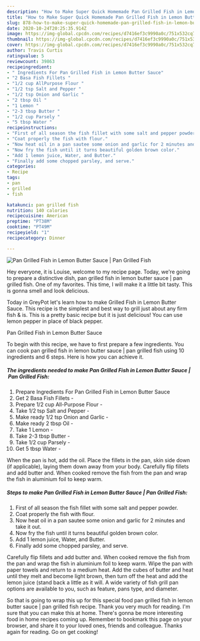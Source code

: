 ```yaml
---
description: "How to Make Super Quick Homemade Pan Grilled Fish in Lemon Butter Sauce | Pan Grilled Fish"
title: "How to Make Super Quick Homemade Pan Grilled Fish in Lemon Butter Sauce | Pan Grilled Fish"
slug: 878-how-to-make-super-quick-homemade-pan-grilled-fish-in-lemon-butter-sauce-pan-grilled-fish
date: 2020-10-24T20:25:35.914Z
image: https://img-global.cpcdn.com/recipes/d7416ef3c9990a0c/751x532cq70/pan-grilled-fish-in-lemon-butter-sauce-pan-grilled-fish-recipe-main-photo.jpg
thumbnail: https://img-global.cpcdn.com/recipes/d7416ef3c9990a0c/751x532cq70/pan-grilled-fish-in-lemon-butter-sauce-pan-grilled-fish-recipe-main-photo.jpg
cover: https://img-global.cpcdn.com/recipes/d7416ef3c9990a0c/751x532cq70/pan-grilled-fish-in-lemon-butter-sauce-pan-grilled-fish-recipe-main-photo.jpg
author: Travis Curtis
ratingvalue: 5
reviewcount: 39863
recipeingredient:
- " Ingredients For Pan Grilled Fish in Lemon Butter Sauce"
- "2 Basa Fish Fillets "
- "1/2 cup AllPurpose Flour "
- "1/2 tsp Salt and Pepper "
- "1/2 tsp Onion and Garlic "
- "2 tbsp Oil "
- "1 Lemon "
- "2-3 tbsp Butter "
- "1/2 cup Parsely "
- "5 tbsp Water "
recipeinstructions:
- "First of all season the fish fillet with some salt and pepper powder."
- "Coat properly the fish with flour."
- "Now heat oil in a pan sautee some onion and garlic for 2 minutes and take it out."
- "Now fry the fish until it turns beautiful golden brown color."
- "Add 1 lemon juice, Water, and Butter."
- "Finally add some chopped parsley, and serve."
categories:
- Recipe
tags:
- pan
- grilled
- fish

katakunci: pan grilled fish 
nutrition: 140 calories
recipecuisine: American
preptime: "PT38M"
cooktime: "PT49M"
recipeyield: "1"
recipecategory: Dinner

---
```



![Pan Grilled Fish in Lemon Butter Sauce | Pan Grilled Fish](https://img-global.cpcdn.com/recipes/d7416ef3c9990a0c/751x532cq70/pan-grilled-fish-in-lemon-butter-sauce-pan-grilled-fish-recipe-main-photo.jpg)

Hey everyone, it is Louise, welcome to my recipe page. Today, we're going to prepare a distinctive dish, pan grilled fish in lemon butter sauce | pan grilled fish. One of my favorites. This time, I will make it a little bit tasty. This is gonna smell and look delicious.

Today in GreyPot let&#39;s learn how to make Grilled Fish in Lemon Butter Sauce. This recipe is the simplest and best way to grill just about any firm fish &amp; is. This is a pretty basic recipe but it is just delicious! You can use lemon pepper in place of black pepper.

Pan Grilled Fish in Lemon Butter Sauce 

To begin with this recipe, we have to first prepare a few ingredients. You can cook pan grilled fish in lemon butter sauce | pan grilled fish using 10 ingredients and 6 steps. Here is how you can achieve it.

<!--inarticleads1-->

##### The ingredients needed to make Pan Grilled Fish in Lemon Butter Sauce | Pan Grilled Fish:

1. Prepare  Ingredients For Pan Grilled Fish in Lemon Butter Sauce
1. Get 2 Basa Fish Fillets -
1. Prepare 1/2 cup All-Purpose Flour -
1. Take 1/2 tsp Salt and Pepper -
1. Make ready 1/2 tsp Onion and Garlic -
1. Make ready 2 tbsp Oil -
1. Take 1 Lemon -
1. Take 2-3 tbsp Butter -
1. Take 1/2 cup Parsely -
1. Get 5 tbsp Water -


When the pan is hot, add the oil. Place the fillets in the pan, skin side down (if applicable), laying them down away from your body. Carefully flip fillets and add butter and. When cooked remove the fish from the pan and wrap the fish in aluminium foil to keep warm. 

<!--inarticleads2-->

##### Steps to make Pan Grilled Fish in Lemon Butter Sauce | Pan Grilled Fish:

1. First of all season the fish fillet with some salt and pepper powder.
1. Coat properly the fish with flour.
1. Now heat oil in a pan sautee some onion and garlic for 2 minutes and take it out.
1. Now fry the fish until it turns beautiful golden brown color.
1. Add 1 lemon juice, Water, and Butter.
1. Finally add some chopped parsley, and serve.


Carefully flip fillets and add butter and. When cooked remove the fish from the pan and wrap the fish in aluminium foil to keep warm. Wipe the pan with paper towels and return to a medium heat. Add the cubes of butter and heat until they melt and become light brown, then turn off the heat and add the lemon juice (stand back a little as it will. A wide variety of fish grill pan options are available to you, such as feature, pans type, and diameter. 

So that is going to wrap this up for this special food pan grilled fish in lemon butter sauce | pan grilled fish recipe. Thank you very much for reading. I'm sure that you can make this at home. There's gonna be more interesting food in home recipes coming up. Remember to bookmark this page on your browser, and share it to your loved ones, friends and colleague. Thanks again for reading. Go on get cooking!
